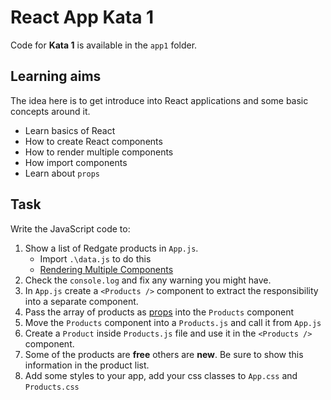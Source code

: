 # React App Kata 1

Code for **Kata 1** is available in the `app1` folder.

## Learning aims

The idea here is to get introduce into React applications and some basic concepts around it.

* Learn basics of React
* How to create React components
* How to render multiple components
* How import components
* Learn about `props`

## Task

Write the JavaScript code to:

1. Show a list of Redgate products in `App.js`.
    * Import `.\data.js` to do this
    * [Rendering Multiple Components](https://facebook.github.io/react/docs/lists-and-keys.html#rendering-multiple-components)
2. Check the `console.log` and fix any warning you might have.
2. In `App.js` create a `<Products />` component to extract the responsibility into a separate component.
3. Pass the array of products as [props](https://facebook.github.io/react/docs/components-and-props.html) into the `Products` component
4. Move the `Products` component into a `Products.js` and call it from `App.js`
5. Create a `Product` inside `Products.js` file and use it in the `<Products />` component.
6. Some of the products are **free** others are **new**. Be sure to show this information in the product list.
7. Add some styles to your app, add your css classes to `App.css` and `Products.css`
